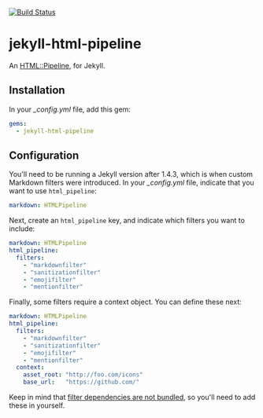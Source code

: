 [![Build Status](https://travis-ci.org/gjtorikian/jekyll-html-pipeline.svg?branch=add-invalid-tests)](https://travis-ci.org/gjtorikian/jekyll-html-pipeline)

jekyll-html-pipeline
====================

An [HTML::Pipeline](https://github.com/jch/html-pipeline), for Jekyll.


## Installation

In your *_config.yml* file, add this gem:

``` yaml
gems:
  - jekyll-html-pipeline
```

## Configuration

You'll need to be running a Jekyll version after 1.4.3, which is when custom
Markdown filters were introduced. In your *_config.yml* file, indicate that you
want to use `html_pipeline`:

``` yaml
markdown: HTMLPipeline
```

Next, create an `html_pipeline` key, and indicate which filters you want to include:

``` yaml
markdown: HTMLPipeline
html_pipeline:
  filters:
    - "markdownfilter"
    - "sanitizationfilter"
    - "emojifilter"
    - "mentionfilter"
```

Finally, some filters require a context object. You can define these next:

``` yaml
markdown: HTMLPipeline
html_pipeline:
  filters:
    - "markdownfilter"
    - "sanitizationfilter"
    - "emojifilter"
    - "mentionfilter"
  context:
    asset_root: "http://foo.com/icons"
    base_url:   "https://github.com/"
```

Keep in mind that [filter dependencies are not bundled](https://github.com/jch/html-pipeline#dependencies),
so you'll need to add these in yourself.
